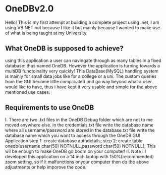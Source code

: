 # OneDBv2.0

Hello! This is my first attempt at building a complete project using .net,
I am using VB.NET not because I like it but mainly because I wanted to make use of what is being taught at my University.

## What OneDB is supposed to achieve?

using this application a user can navingate through as many tables in a fixed database: thus named OneDB.
However the application is turning towards a multiDB functoinality very quickly!
This DataBase(MySQL) handling system is mainly for small data jobs like for a college or a uni.
The custom queries from the GUI become little complicated and go way beyond what a user would like to have,
thus i have kept it very usable and simple for the above mentioned use cases.
 ## Requirements to use OneDB
  I. There are two .txt files in the OneDB Debug folder which are not to me moved anywhere else.
    in the credentials.txt file write the database name where all username/password are stored
    in the database.txt file write the database name which you want to access through the OneDB GUI Application
    step 1: create database authdetails;
    step 2: create table onedb(username char(50) NOTNULL,password char(50) NOTNULL);
    This wil be enough to make OneDB go boom on your computer!
  II. Note : I developed this application on a 14 inch laptop with 150%(recommended) zoom setting,
             so if it malfunctions onyour computer then do the above adjustments or help imporove the code.
